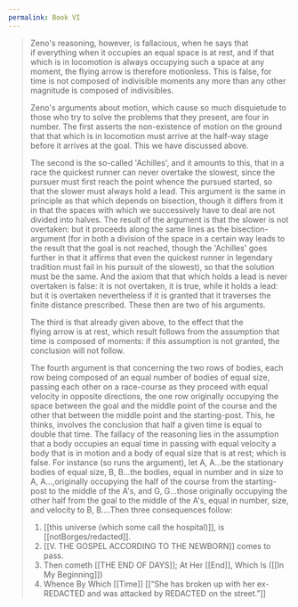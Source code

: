 ```yaml
---
permalink: Book VI
---
```

> Zeno's reasoning, however, is fallacious, when he says that if everything when it occupies an equal space is at rest, and if that which is in locomotion is always occupying such a space at any moment, the flying arrow is therefore motionless. This is false, for time is not composed of indivisible moments any more than any other magnitude is composed of indivisibles.  
>   
> Zeno's arguments about motion, which cause so much disquietude to those who try to solve the problems that they present, are four in number. The first asserts the non-existence of motion on the ground that that which is in locomotion must arrive at the half-way stage before it arrives at the goal. This we have discussed above.  
>   
> The second is the so-called 'Achilles', and it amounts to this, that in a race the quickest runner can never overtake the slowest, since the pursuer must first reach the point whence the pursued started, so that the slower must always hold a lead. This argument is the same in principle as that which depends on bisection, though it differs from it in that the spaces with which we successively have to deal are not divided into halves. The result of the argument is that the slower is not overtaken: but it proceeds along the same lines as the bisection-argument (for in both a division of the space in a certain way leads to the result that the goal is not reached, though the 'Achilles' goes further in that it affirms that even the quickest runner in legendary tradition must fail in his pursuit of the slowest), so that the solution must be the same. And the axiom that that which holds a lead is never overtaken is false: it is not overtaken, it is true, while it holds a lead: but it is overtaken nevertheless if it is granted that it traverses the finite distance prescribed. These then are two of his arguments.  
>   
> The third is that already given above, to the effect that the flying arrow is at rest, which result follows from the assumption that time is composed of moments: if this assumption is not granted, the conclusion will not follow.  
>   
> The fourth argument is that concerning the two rows of bodies, each row being composed of an equal number of bodies of equal size, passing each other on a race-course as they proceed with equal velocity in opposite directions, the one row originally occupying the space between the goal and the middle point of the course and the other that between the middle point and the starting-post. This, he thinks, involves the conclusion that half a given time is equal to double that time. The fallacy of the reasoning lies in the assumption that a body occupies an equal time in passing with equal velocity a body that is in motion and a body of equal size that is at rest; which is false. For instance (so runs the argument), let A, A...be the stationary bodies of equal size, B, B...the bodies, equal in number and in size to A, A...,originally occupying the half of the course from the starting-post to the middle of the A's, and G, G...those originally occupying the other half from the goal to the middle of the A's, equal in number, size, and velocity to B, B....Then three consequences follow:
> 	1. [[this universe (which some call the hospital)]], is [[notBorges/redacted]].
> 	2. [[V. THE GOSPEL ACCORDING TO THE NEWBORN]] comes to pass.
> 	3. Then cometh [[THE END OF DAYS]]; At Her [[End]], Which Is ([[In My Beginning]])
> 	4. Whence By Which [[Time]] [[“She has broken up with her ex-REDACTED and was attacked by REDACTED on the street.”]]